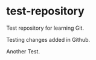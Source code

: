 # test-repository

Test repository for learning Git.

Testing changes added in Github.

Another Test.
